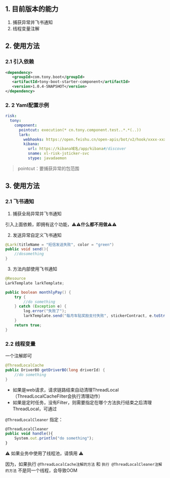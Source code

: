 ## 1. 目前版本的能力

1. 捕获异常并飞书通知
2. 线程变量注解

## 2. 使用方法

### 2.1 引入依赖

```xml
<dependency>
   <groupId>com.tony.boot</groupId>
   <artifactId>tony-boot-starter-component</artifactId>
   <version>1.0.4-SNAPSHOT</version>
</dependency>
```

### 2. 2 Yaml配置示例

```yaml
risk:
  tony:
    component:
      pointcut: execution(* cn.tony.component.test..*.*(..))
      lark:
        webhooks: https://open.feishu.cn/open-apis/bot/v2/hook/xxxx-xxxxx
        kibana:
          url: https://kibana域名/app/kibana#/discover
          sname: xl-risk-jsticker-svc
          stype: javadaemon
```

> pointcut：要捕获异常的包范围

## 3. 使用方法

### 2.1 飞书通知

1. 捕获全局异常并飞书通知

引入上面依赖，即拥有这个功能，⚠️⚠️**什么都不用做**⚠️⚠️

2. 发送异常自定义飞书通知

```java
@Lark(titleName = "短信发送失败", color = "green")
public void send(){
    //dosomething
}
```

3. 方法内部使用飞书通知

```java
@Resource
LarkTemplate larkTemplate;

public boolean monthlyPay() {
    try {
        //do something
    } catch (Exception e) {
        log.error("失败了");
        larkTemplate.send("每月车贴奖励支付失败", stickerContract, e.toString(), "red");
    }
    return true;
}
```

### 2.2 线程变量

一个注解即可

```Java
@ThreadLocalCache
public DriverBO getDriverBO(long driverId) {
    //do something
}
```

- 如果是web请求，请求链路结束自动清理ThreadLocal（ThreadLocalCacheFilter会执行清理动作）
- 如果是定时任务，没有Filter，则需要指定在哪个方法执行结束之后清理ThreadLocal，可通过

`@ThreadLocalCleaner` 指定：

```TypeScript
@ThreadLocalCleaner
public void handle(){
    System.out.println("do something");
}
```

⚠️ 如果业务中使用了线程池，请慎用 ⚠️  

因为，如果执行 `@ThreadLocalCache注解的方法` 和 `执行 @ThreadLocalCleaner注解的方法` 不是同一个线程，会导致OOM

